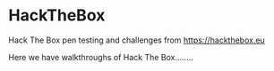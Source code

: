 # HackTheBox
Hack The Box pen testing and challenges from https://hackthebox.eu

Here we have walkthroughs of Hack The Box........